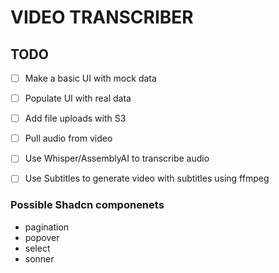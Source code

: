 # VIDEO TRANSCRIBER

## TODO

- [ ] Make a basic UI with mock data
- [ ] Populate UI with real data
- [ ] Add file uploads with S3
- [ ] Pull audio from video
- [ ] Use Whisper/AssemblyAI to transcribe audio
- [ ] Use Subtitles to generate video with subtitles using ffmpeg


### Possible Shadcn componenets

- pagination
- popover
- select
- sonner
